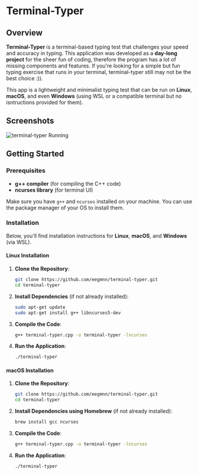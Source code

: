 # Terminal-Typer


## Overview

**Terminal-Typer** is a terminal-based typing test that challenges your speed and accuracy in typing. This application was developed as a **day-long project** for the sheer fun of coding, therefore the program has a lot of missing components and features. If you're looking for a simple but fun typing exercise that runs in your terminal, terminal-typer still may not be the best choice :)).

This app is a lightweight and minimalist typing test that can be run on **Linux**, **macOS**, and even **Windows** (using WSL or a compatible terminal but no isntructions provided for them).


## Screenshots

![terminal-typer Running](https://github.com/eegmnn/terminal-typer/assets/screenshot-terminal-typer.png)

## Getting Started

### Prerequisites

- **g++ compiler** (for compiling the C++ code)
- **ncurses library** (for terminal UI)

Make sure you have `g++` and `ncurses` installed on your machine. You can use the package manager of your OS to install them.

### Installation

Below, you'll find installation instructions for **Linux**, **macOS**, and **Windows** (via WSL).

#### Linux Installation

1. **Clone the Repository**:

   ```sh
   git clone https://github.com/eegmnn/terminal-typer.git
   cd terminal-typer

2. **Install Dependencies** (if not already installed):

   ```sh
   sudo apt-get update
   sudo apt-get install g++ libncurses5-dev

3. **Compile the Code**:

   ```sh
   g++ terminal-typer.cpp -o terminal-typer -lncurses

3. **Run the Application**:

   ```sh
   ./terminal-typer


#### macOS Installation

1. **Clone the Repository**:

   ```sh
   git clone https://github.com/eegmnn/terminal-typer.git
   cd terminal-typer

2. **Install Dependencies using Homebrew** (if not already installed):

   ```sh
   brew install gcc ncurses

3. **Compile the Code**:

   ```sh
   g++ terminal-typer.cpp -o terminal-typer -lncurses

3. **Run the Application**:

   ```sh
   ./terminal-typer

  

